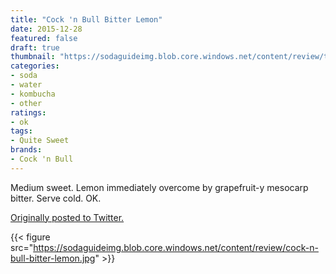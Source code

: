 ```yaml
---
title: "Cock 'n Bull Bitter Lemon"
date: 2015-12-28
featured: false
draft: true
thumbnail: "https://sodaguideimg.blob.core.windows.net/content/review/thumbs/cock-n-bull-bitter-lemon.jpg"
categories:
- soda
- water
- kombucha
- other
ratings:
- ok
tags:
- Quite Sweet
brands:
- Cock 'n Bull
---
```


Medium sweet. Lemon immediately overcome by grapefruit-y mesocarp bitter. Serve cold. OK. 

[Originally posted to Twitter.](https://twitter.com/Cavorter/status/681536262503698432)

{{< figure src="https://sodaguideimg.blob.core.windows.net/content/review/cock-n-bull-bitter-lemon.jpg" >}}

